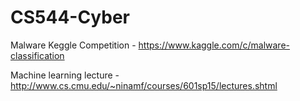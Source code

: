 # CS544-Cyber

Malware Keggle Competition - https://www.kaggle.com/c/malware-classification

Machine learning lecture - http://www.cs.cmu.edu/~ninamf/courses/601sp15/lectures.shtml
